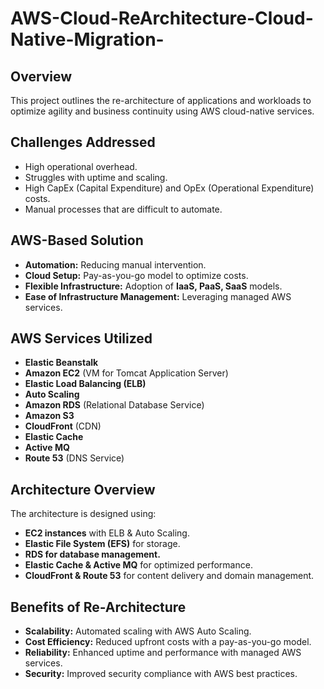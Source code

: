 # AWS-Cloud-ReArchitecture-Cloud-Native-Migration-

## Overview
This project outlines the re-architecture of applications and workloads to optimize agility and business continuity using AWS cloud-native services.

## Challenges Addressed
- High operational overhead.
- Struggles with uptime and scaling.
- High CapEx (Capital Expenditure) and OpEx (Operational Expenditure) costs.
- Manual processes that are difficult to automate.

## AWS-Based Solution
- **Automation:** Reducing manual intervention.
- **Cloud Setup:** Pay-as-you-go model to optimize costs.
- **Flexible Infrastructure:** Adoption of **IaaS, PaaS, SaaS** models.
- **Ease of Infrastructure Management:** Leveraging managed AWS services.

## AWS Services Utilized
- **Elastic Beanstalk**
- **Amazon EC2** (VM for Tomcat Application Server)
- **Elastic Load Balancing (ELB)**
- **Auto Scaling**
- **Amazon RDS** (Relational Database Service)
- **Amazon S3**
- **CloudFront** (CDN)
- **Elastic Cache**
- **Active MQ**
- **Route 53** (DNS Service)

## Architecture Overview
The architecture is designed using:
- **EC2 instances** with ELB & Auto Scaling.
- **Elastic File System (EFS)** for storage.
- **RDS for database management.**
- **Elastic Cache & Active MQ** for optimized performance.
- **CloudFront & Route 53** for content delivery and domain management.

## Benefits of Re-Architecture
- **Scalability:** Automated scaling with AWS Auto Scaling.
- **Cost Efficiency:** Reduced upfront costs with a pay-as-you-go model.
- **Reliability:** Enhanced uptime and performance with managed AWS services.
- **Security:** Improved security compliance with AWS best practices.
